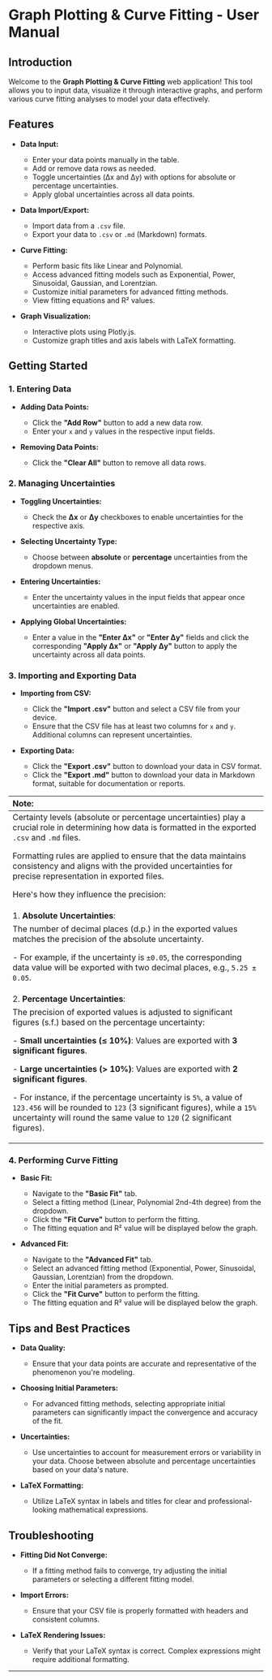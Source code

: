 # Graph Plotting & Curve Fitting - User Manual

## Introduction

Welcome to the **Graph Plotting & Curve Fitting** web application! This tool allows you to input data, visualize it through interactive graphs, and perform various curve fitting analyses to model your data effectively.

## Features

- **Data Input:**
  - Enter your data points manually in the table.
  - Add or remove data rows as needed.
  - Toggle uncertainties (Δx and Δy) with options for absolute or percentage uncertainties.
  - Apply global uncertainties across all data points.

- **Data Import/Export:**
  - Import data from a `.csv` file.
  - Export your data to `.csv` or `.md` (Markdown) formats.

- **Curve Fitting:**
  - Perform basic fits like Linear and Polynomial.
  - Access advanced fitting models such as Exponential, Power, Sinusoidal, Gaussian, and Lorentzian.
  - Customize initial parameters for advanced fitting methods.
  - View fitting equations and R² values.

- **Graph Visualization:**
  - Interactive plots using Plotly.js.
  - Customize graph titles and axis labels with LaTeX formatting.

## Getting Started

### 1. Entering Data

- **Adding Data Points:**
  - Click the **"Add Row"** button to add a new data row.
  - Enter your `x` and `y` values in the respective input fields.
  
- **Removing Data Points:**
  - Click the **"Clear All"** button to remove all data rows.

### 2. Managing Uncertainties

- **Toggling Uncertainties:**
  - Check the **Δx** or **Δy** checkboxes to enable uncertainties for the respective axis.
  
- **Selecting Uncertainty Type:**
  - Choose between **absolute** or **percentage** uncertainties from the dropdown menus.

- **Entering Uncertainties:**
  - Enter the uncertainty values in the input fields that appear once uncertainties are enabled.

- **Applying Global Uncertainties:**
  - Enter a value in the **"Enter Δx"** or **"Enter Δy"** fields and click the corresponding **"Apply Δx"** or **"Apply Δy"** button to apply the uncertainty across all data points.

### 3. Importing and Exporting Data

- **Importing from CSV:**
  - Click the **"Import .csv"** button and select a CSV file from your device.
  - Ensure that the CSV file has at least two columns for `x` and `y`. Additional columns can represent uncertainties.



- **Exporting Data:**
  - Click the **"Export .csv"** button to download your data in CSV format.
  - Click the **"Export .md"** button to download your data in Markdown format, suitable for documentation or reports.

|Note:
|:---
|Certainty levels (absolute or percentage uncertainties) play a crucial role in determining how data is formatted in the exported `.csv` and `.md` files. <p> Formatting rules are applied to ensure that the data maintains consistency and aligns with the provided uncertainties for precise representation in exported files. <p>Here's how they influence the precision:
|1. **Absolute Uncertainties**:
|The number of decimal places (d.p.) in the exported values matches the precision of the absolute uncertainty. <p> - For example, if the uncertainty is `±0.05`, the corresponding data value will be exported with two decimal places, e.g., `5.25 ± 0.05`.
|2. **Percentage Uncertainties**:
|The precision of exported values is adjusted to significant figures (s.f.) based on the percentage uncertainty: <p> - **Small uncertainties (≤ 10%)**: Values are exported with **3 significant figures**. <p> - **Large uncertainties (> 10%)**: Values are exported with **2 significant figures**. <p> - For instance, if the percentage uncertainty is `5%`, a value of `123.456` will be rounded to `123` (3 significant figures), while a `15%` uncertainty will round the same value to `120` (2 significant figures).

### 4. Performing Curve Fitting

- **Basic Fit:**
  - Navigate to the **"Basic Fit"** tab.
  - Select a fitting method (Linear, Polynomial 2nd-4th degree) from the dropdown.
  - Click the **"Fit Curve"** button to perform the fitting.
  - The fitting equation and R² value will be displayed below the graph.

- **Advanced Fit:**
  - Navigate to the **"Advanced Fit"** tab.
  - Select an advanced fitting method (Exponential, Power, Sinusoidal, Gaussian, Lorentzian) from the dropdown.
  - Enter the initial parameters as prompted.
  - Click the **"Fit Curve"** button to perform the fitting.
  - The fitting equation and R² value will be displayed below the graph.

## Tips and Best Practices

- **Data Quality:**
  - Ensure that your data points are accurate and representative of the phenomenon you're modeling.
  
- **Choosing Initial Parameters:**
  - For advanced fitting methods, selecting appropriate initial parameters can significantly impact the convergence and accuracy of the fit.
  
- **Uncertainties:**
  - Use uncertainties to account for measurement errors or variability in your data. Choose between absolute and percentage uncertainties based on your data's nature.

- **LaTeX Formatting:**
  - Utilize LaTeX syntax in labels and titles for clear and professional-looking mathematical expressions.

## Troubleshooting

- **Fitting Did Not Converge:**
  - If a fitting method fails to converge, try adjusting the initial parameters or selecting a different fitting model.

- **Import Errors:**
  - Ensure that your CSV file is properly formatted with headers and consistent columns.

- **LaTeX Rendering Issues:**
  - Verify that your LaTeX syntax is correct. Complex expressions might require additional formatting.


---
